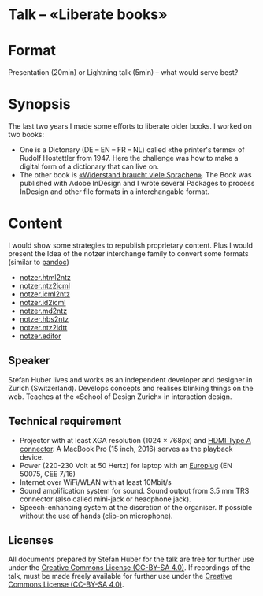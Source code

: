 # Talk – «Liberate books»

# Format
Presentation (20min) or Lightning talk (5min) – what would serve best?

# Synopsis
The last two years I made some efforts to liberate older books. I worked on two books:

* One is a Dictonary (DE – EN – FR – NL) called «the printer's terms» of Rudolf Hostettler from 1947. Here the challenge was how to make a digital form of a dictionary that can live on.
* The other book is [«Widerstand braucht viele Sprachen»](http://www.edition8.ch/buch/widerstand-braucht-viele-sprachen/). The Book was published with Adobe InDesign and I wrote several Packages to process InDesign and other file formats in a interchangable format.

# Content
I would show some strategies to republish proprietary content. Plus I would present the Idea of the notzer interchange family to convert some formats (similar to [pandoc](https://pandoc.org/))
* [notzer.html2ntz](https://github.com/signalwerk/notzer.html2ntz)
* [notzer.ntz2icml](https://github.com/signalwerk/notzer.ntz2icml)
* [notzer.icml2ntz](https://github.com/signalwerk/notzer.icml2ntz)
* [notzer.id2icml](https://github.com/signalwerk/notzer.id2icml)
* [notzer.md2ntz](https://github.com/signalwerk/notzer.md2ntz)
* [notzer.hbs2ntz](https://github.com/signalwerk/notzer.hbs2ntz)
* [notzer.ntz2idtt](https://github.com/signalwerk/notzer.ntz2idtt)
* [notzer.editor](https://github.com/signalwerk/notzer.editor)

## Speaker
Stefan Huber lives and works as an independent developer and designer in Zurich (Switzerland). Develops concepts and realises  blinking things on the web. Teaches at the «School of Design Zurich» in interaction design. 


## Technical requirement
* Projector with at least XGA resolution (1024 × 768px) and [HDMI Type A connector](https://en.wikipedia.org/wiki/HDMI#/media/File:HDMI_Connector_Types.png). A MacBook Pro (15 inch, 2016) serves as the playback device.
* Power (220-230 Volt at 50 Hertz) for laptop with an [Europlug](https://en.wikipedia.org/wiki/Europlug) (EN 50075, CEE 7/16)
* Internet over WiFi/WLAN with at least 10Mbit/s
* Sound amplification system for sound. Sound output from 3.5 mm TRS connector (also called mini-jack or headphone jack). 
* Speech-enhancing system at the discretion of the organiser. If possible without the use of hands (clip-on microphone).

## Licenses
All documents prepared by Stefan Huber for the talk are free for further use under the [Creative Commons License (CC-BY-SA 4.0)](https://creativecommons.org/licenses/by-sa/4.0/).
If recordings of the talk, must be made freely available for further use under the [Creative Commons License (CC-BY-SA 4.0)](https://creativecommons.org/licenses/by-sa/4.0/).

